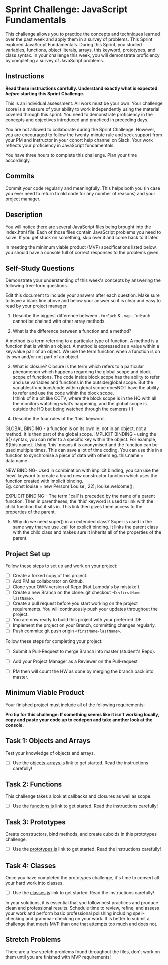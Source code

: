 # Sprint Challenge: JavaScript Fundamentals

This challenge allows you to practice the concepts and techniques learned over the past week and apply them in a survey of problems. This Sprint explored JavaScript Fundamentals. During this Sprint, you studied variables, functions, object literals, arrays, this keyword, prototypes, and class syntax. In your challenge this week, you will demonstrate proficiency by completing a survey of JavaScript problems. 

## Instructions

**Read these instructions carefully. Understand exactly what is expected _before_ starting this Sprint Challenge.**

This is an individual assessment. All work must be your own. Your challenge score is a measure of your ability to work independently using the material covered through this sprint. You need to demonstrate proficiency in the concepts and objectives introduced and practiced in preceding days.

You are not allowed to collaborate during the Sprint Challenge. However, you are encouraged to follow the twenty-minute rule and seek support from your PM and Instructor in your cohort help channel on Slack. Your work reflects your proficiency in JavaScript fundamentals.

You have three hours to complete this challenge. Plan your time accordingly.

## Commits

Commit your code regularly and meaningfully. This helps both you (in case you ever need to return to old code for any number of reasons) and your project manager.

## Description

You will notice there are several JavaScript files being brought into the index.html file.  Each of those files contain JavaScript problems you need to solve.  If you get stuck on something, skip over it and come back to it later.

In meeting the minimum viable product (MVP) specifications listed below, you should have a console full of correct responses to the problems given.

## Self-Study Questions

Demonstrate your understanding of this week's concepts by answering the following free-form questions.

Edit this document to include your answers after each question. Make sure to leave a blank line above and below your answer so it is clear and easy to read by your project manager

1. Describe the biggest difference between `.forEach` & `.map`.
.forEach cannot be chained with other array methods.

2. What is the difference between a function and a method?

A method is a term referring to a particular type of function.  A method is a function that is within an object.  A method is expressed as a value within a key:value pair of an object.  We use the term function when a function is on its own and/or not part of an object.

3. What is closure?
Closure is the term which refers to a particular phenomenon which happens regarding the global scope and block scope of functions.  The code inside block scope has the ability to refer and use variables and functions in the outside/global scope.  But the variables/functions/code within global scope doesNOT have the ability to refer and use the code within the block scope.  
I think of it a bit like CCTV, where the block scope is in the HQ with all the monitors watching what’s happening, and the global scope is outside the HQ but being watched through the cameras (!)


4. Describe the four rules of the 'this' keyword.

GLOBAL BINDING - a function is on its own ie. not in an object, not a method. It is then part of the global scope.
IMPLICIT BINDING - using the ${} syntax, you can refer to a specific key within the object. For example, ${this.name}. Using 'this' means it is anonymised and the function can be used multiple times.  This can save a lot of time coding. You can use this in a function to synchronise a piece of data with others eg. this.name = data.name

NEW BINDING- Used in combination with implicit binding, you can use the ‘new’ keyword to create a brand new constructor function which uses the function created with implicit binding.  
Eg.  const louise = new Person('Louise', 22);
louise.welcome();

EXPLICIT BINDING - The term ‘.call’ is preceded by the name of a parent function. Then in parentheses, the ‘this’ keyword is used to link with the child function that it sits in.  This link then gives them access to the properties of the parent.


5. Why do we need super() in an extended class?
Super is used in the same way that we use .call for explicit binding.  It links the parent class with the child class and makes sure it inherits all of the properties of the parent.

## Project Set up

Follow these steps to set up and work on your project:

- [ ] Create a forked copy of this project.
- [ ] Add PM as collaborator on Github.
- [ ] Clone your OWN version of Repo (Not Lambda's by mistake!).
- [ ] Create a new Branch on the clone: git checkout -b `<firstName-lastName>`.
- [ ] Create a pull request before you start working on the project requirements.  You will continuously push your updates throughout the project.
- [ ] You are now ready to build this project with your preferred IDE
- [ ] Implement the project on your Branch, committing changes regularly.
- [ ] Push commits: git push origin `<firstName-lastName>`.

Follow these steps for completing your project:

- [ ] Submit a Pull-Request to merge <firstName-lastName> Branch into master (student's  Repo).
- [ ] Add your Project Manager as a Reviewer on the Pull-request
- [ ] PM then will count the HW as done by  merging the branch back into master.


## Minimum Viable Product

Your finished project must include all of the following requirements:

**Pro tip for this challenge: If something seems like it isn't working locally, copy and paste your code up to codepen and take another look at the console.**

## Task 1: Objects and Arrays
Test your knowledge of objects and arrays. 
* [ ] Use the [objects-arrays.js](challenges/objects-arrays.js) link to get started.  Read the instructions carefully!

## Task 2: Functions
This challenge takes a look at callbacks and closures as well as scope. 
* [ ] Use the [functions.js](challenges/functions.js) link to get started. Read the instructions carefully!

## Task 3: Prototypes
Create constructors, bind methods, and create cuboids in this prototypes challenge.
* [ ] Use the [prototypes.js](challenges/prototypes.js) link to get started. Read the instructions carefully!

## Task 4: Classes
Once you have completed the prototypes challenge, it's time to convert all your hard work into classes.
* [ ] Use the [classes.js](challenges/classes.js) link to get started. Read the instructions carefully!

In your solutions, it is essential that you follow best practices and produce clean and professional results. Schedule time to review, refine, and assess your work and perform basic professional polishing including spell-checking and grammar-checking on your work. It is better to submit a challenge that meets MVP than one that attempts too much and does not.

## Stretch Problems

There are a few stretch problems found throughout the files, don't work on them until you are finished with MVP requirements!
